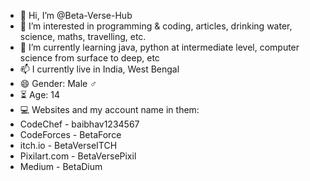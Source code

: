 - 👋 Hi, I’m @Beta-Verse-Hub
- 👀 I’m interested in programming & coding, articles, drinking water, science, maths, travelling, etc. 
- 🌱 I’m currently learning java, python at intermediate level, computer science from surface to deep, etc
- 📫 I currently live in India, West Bengal
- 😄 Gender: Male ♂️
- ⏳ Age: 14
- 💻 Websites and my account name in them:
- CodeChef - baibhav1234567
- CodeForces - BetaForce
- itch.io - BetaVerseITCH
- Pixilart.com - BetaVersePixil
- Medium - BetaDium
